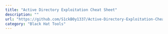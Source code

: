 ```yaml
---
title: "Active Directory Exploitation Cheat Sheet"
description: ""
url: "https://github.com/S1ckB0y1337/Active-Directory-Exploitation-Cheat-Sheet"
category: "Black Hat Tools"
---
```

